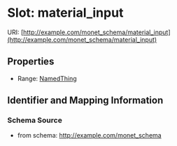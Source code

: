 # Slot: material_input

URI: [http://example.com/monet_schema/material_input](http://example.com/monet_schema/material_input)



<!-- no inheritance hierarchy -->


## Properties

 * Range: [NamedThing](NamedThing.md)



## Identifier and Mapping Information







### Schema Source


* from schema: http://example.com/monet_schema



